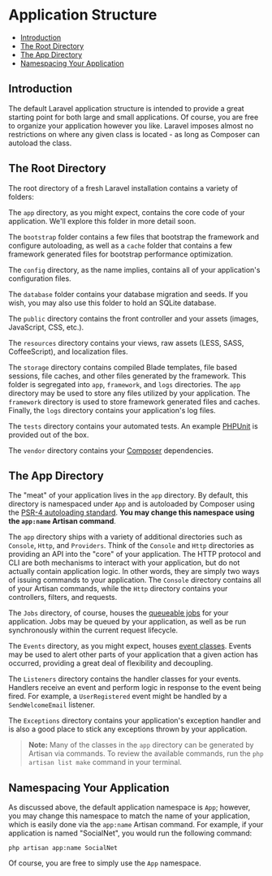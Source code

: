 # Application Structure

- [Introduction](#introduction)
- [The Root Directory](#the-root-directory)
- [The App Directory](#the-app-directory)
- [Namespacing Your Application](#namespacing-your-application)

<a name="introduction"></a>
## Introduction

The default Laravel application structure is intended to provide a great starting point for both large and small applications. Of course, you are free to organize your application however you like. Laravel imposes almost no restrictions on where any given class is located - as long as Composer can autoload the class.

<a name="the-root-directory"></a>
## The Root Directory

The root directory of a fresh Laravel installation contains a variety of folders:

The `app` directory, as you might expect, contains the core code of your application. We'll explore this folder in more detail soon.

The `bootstrap` folder contains a few files that bootstrap the framework and configure autoloading, as well as a `cache` folder that contains a few framework generated files for bootstrap performance optimization.

The `config` directory, as the name implies, contains all of your application's configuration files.

The `database` folder contains your database migration and seeds. If you wish, you may also use this folder to hold an SQLite database.

The `public` directory contains the front controller and your assets (images, JavaScript, CSS, etc.).

The `resources` directory contains your views, raw assets (LESS, SASS, CoffeeScript), and localization files.

The `storage` directory contains compiled Blade templates, file based sessions, file caches, and other files generated by the framework. This folder is segregated into `app`, `framework`, and `logs` directories. The `app` directory may be used to store any files utilized by your application. The `framework` directory is used to store framework generated files and caches. Finally, the `logs` directory contains your application's log files.

The `tests` directory contains your automated tests. An example [PHPUnit](https://phpunit.de/) is provided out of the box.

The `vendor` directory contains your [Composer](https://getcomposer.org) dependencies.

<a name="the-app-directory"></a>
## The App Directory

The "meat" of your application lives in the `app` directory. By default, this directory is namespaced under `App` and is autoloaded by Composer using the [PSR-4 autoloading standard](http://www.php-fig.org/psr/psr-4/). **You may change this namespace using the `app:name` Artisan command**.

The `app` directory ships with a variety of additional directories such as `Console`, `Http`, and `Providers`. Think of the `Console` and `Http` directories as providing an API into the "core" of your application. The HTTP protocol and CLI are both mechanisms to interact with your application, but do not actually contain application logic. In other words, they are simply two ways of issuing commands to your application. The `Console` directory contains all of your Artisan commands, while the `Http` directory contains your controllers, filters, and requests.

The `Jobs` directory, of course, houses the [queueable jobs](/{{version}}/queues) for your application. Jobs may be queued by your application, as well as be run synchronously within the current request lifecycle.

The `Events` directory, as you might expect, houses [event classes](/{{version}}/events). Events may be used to alert other parts of your application that a given action has occurred, providing a great deal of flexibility and decoupling.

The `Listeners` directory contains the handler classes for your events. Handlers receive an event and perform logic in response to the event being fired. For example, a `UserRegistered` event might be handled by a `SendWelcomeEmail` listener.

The `Exceptions` directory contains your application's exception handler and is also a good place to stick any exceptions thrown by your application.

> **Note:** Many of the classes in the `app` directory can be generated by Artisan via commands. To review the available commands, run the `php artisan list make` command in your terminal.

<a name="namespacing-your-application"></a>
## Namespacing Your Application

As discussed above, the default application namespace is `App`; however, you may change this namespace to match the name of your application, which is easily done via the `app:name` Artisan command. For example, if your application is named "SocialNet", you would run the following command:

	php artisan app:name SocialNet

Of course, you are free to simply use the `App` namespace.
